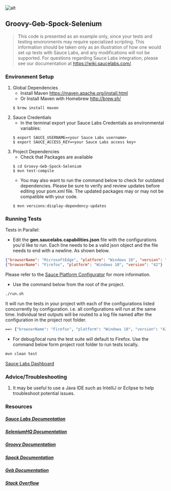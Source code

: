 ![alt](https://saucelabs.com/images/sauce-labs-logo.png)

## Groovy-Geb-Spock-Selenium

>This code is presented as an example only, since your tests and testing environments may require specialized scripting. This information should be taken only as an
>illustration of how one would set up tests with Sauce Labs, and any modifications will not be supported. For questions regarding Sauce Labs integration, please see 
>our documentation at https://wiki.saucelabs.com/.

### Environment Setup

1. Global Dependencies
    * Install Maven
    	https://maven.apache.org/install.html
    * Or Install Maven with Homebrew
    	http://brew.sh/
    ```
    $ brew install maven
    ```
2. Sauce Credentials
    * In the terminal export your Sauce Labs Credentials as environmental variables:
    ```
    $ export SAUCE_USERNAME=<your Sauce Labs username>
	$ export SAUCE_ACCESS_KEY=<your Sauce Labs access key>
    ```
3. Project Dependencies
	* Check that Packages are available
	```
	$ cd Groovy-Geb-Spock-Selenium
	$ mvn test-compile
	```
	* You may also want to run the command below to check for outdated dependencies. Please be sure to verify and review updates before editing your pom.xml file. The updated packages may or may not be compatible with your code.
	```
	$ mvn versions:display-dependency-updates
	```
### Running Tests

Tests in Parallel:

* Edit the **gen.saucelabs.capabilities.json** file with the configurations you'd like to run. Each line needs to be a valid json object and the file needs to end with a newline. As shown below. 
```json
{"browserName": "MicrosoftEdge", "platform": "Windows 10", "version": "20.10240"}
{"browserName": "Firefox", "platform": "Windows 10", "version": "42"}
```
Please refer to the [Sauce Platform Configurator](https://wiki.saucelabs.com/display/DOCS/Platform+Configurator/) for more information.

* Use the command below from the root of the project.
```bash
./run.sh
```
It will run the tests in your project with each of the configurations listed concurrently by configuration. i.e. all configurations will run at the same time. 
Individual test outputs will be routed to a log file named after the configuration in the project root folder. 
```bash
==> {"browserName": "Firefox", "platform": "Windows 10", "version": "42"}.log
```

* For debug/local runs the test suite will default to Firefox. Use the command below form project root folder to run tests locally.
```bash 
mvn clean test
```
[Sauce Labs Dashboard](https://saucelabs.com/beta/dashboard/)

### Advice/Troubleshooting
1. It may be useful to use a Java IDE such as IntelliJ or Eclipse to help troubleshoot potential issues. 

### Resources
##### [Sauce Labs Documentation](https://wiki.saucelabs.com/)

##### [SeleniumHQ Documentation](http://www.seleniumhq.org/docs/)

##### [Groovy Documentation](http://www.groovy-lang.org/documentation.html)

##### [Spock Documentation](http://spockframework.github.io/spock/docs/1.0/index.html)

##### [Geb Documentation](http://www.gebish.org/manual/current/)

##### [Stack Overflow](http://stackoverflow.com/)
